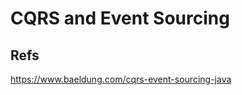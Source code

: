 CQRS and Event Sourcing
=========================


## Refs
https://www.baeldung.com/cqrs-event-sourcing-java